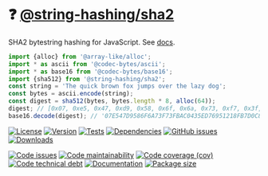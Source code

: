:question: [@string-hashing/sha2](https://string-hashing.github.io/sha2)
==

SHA2 bytestring hashing for JavaScript.
See [docs](https://string-hashing.github.io/sha2/index.html).

```js
import {alloc} from '@array-like/alloc';
import * as ascii from '@codec-bytes/ascii';
import * as base16 from '@codec-bytes/base16';
import {sha512} from '@string-hashing/sha2';
const string = 'The quick brown fox jumps over the lazy dog';
const bytes = ascii.encode(string);
const digest = sha512(bytes, bytes.length * 8, alloc(64));
digest; // [0x07, 0xe5, 0x47, 0xd9, 0x58, 0x6f, 0x6a, 0x73, 0xf7, 0x3f, ...]
base16.decode(digest); // '07E547D9586F6A73F73FBAC0435ED76951218FB7D0C8D788A309D785436B...'
```

[![License](https://img.shields.io/github/license/string-hashing/sha2.svg)](https://raw.githubusercontent.com/string-hashing/sha2/main/LICENSE)
[![Version](https://img.shields.io/npm/v/@string-hashing/sha2.svg)](https://www.npmjs.org/package/@string-hashing/sha2)
[![Tests](https://img.shields.io/github/actions/workflow/status/string-hashing/sha2/ci.yml?branch=main&event=push&label=tests)](https://github.com/string-hashing/sha2/actions/workflows/ci.yml?query=branch:main)
[![Dependencies](https://img.shields.io/librariesio/github/string-hashing/sha2.svg)](https://github.com/string-hashing/sha2/network/dependencies)
[![GitHub issues](https://img.shields.io/github/issues/string-hashing/sha2.svg)](https://github.com/string-hashing/sha2/issues)
[![Downloads](https://img.shields.io/npm/dm/@string-hashing/sha2.svg)](https://www.npmjs.org/package/@string-hashing/sha2)

[![Code issues](https://img.shields.io/codeclimate/issues/string-hashing/sha2.svg)](https://codeclimate.com/github/string-hashing/sha2/issues)
[![Code maintainability](https://img.shields.io/codeclimate/maintainability/string-hashing/sha2.svg)](https://codeclimate.com/github/string-hashing/sha2/trends/churn)
[![Code coverage (cov)](https://img.shields.io/codecov/c/gh/string-hashing/sha2/main.svg)](https://codecov.io/gh/string-hashing/sha2)
[![Code technical debt](https://img.shields.io/codeclimate/tech-debt/string-hashing/sha2.svg)](https://codeclimate.com/github/string-hashing/sha2/trends/technical_debt)
[![Documentation](https://string-hashing.github.io/sha2/badge.svg)](https://string-hashing.github.io/sha2/source.html)
[![Package size](https://img.shields.io/bundlephobia/minzip/@string-hashing/sha2)](https://bundlephobia.com/result?p=@string-hashing/sha2)
